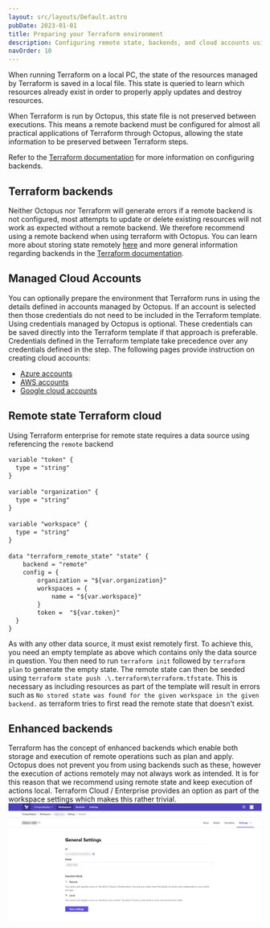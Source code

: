 ```yaml
---
layout: src/layouts/Default.astro
pubDate: 2023-01-01
title: Preparing your Terraform environment
description: Configuring remote state, backends, and cloud accounts using Terraform with Octopus
navOrder: 10
---
```


When running Terraform on a local PC, the state of the resources managed by Terraform is saved in a local file. This state is queried to learn which resources already exist in order to properly apply updates and destroy resources.

When Terraform is run by Octopus, this state file is not preserved between executions. This means a remote backend must be configured for almost all practical applications of Terraform through Octopus, allowing the state information to be preserved between Terraform steps.

Refer to the [Terraform documentation](https://www.terraform.io/docs/backends/index.html) for more information on configuring backends.

## Terraform backends

Neither Octopus nor Terraform will generate errors if a remote backend is not configured, most attempts to update or delete existing resources will not work as expected without a remote backend. We therefore recommend using a remote backend when using terraform with Octopus. You can learn more about storing state remotely [here](/docs/deployments/terraform/preparing-your-terraform-environment/#remote-state-terraform-cloud) and more general information
regarding backends in the [Terraform documentation](https://www.terraform.io/docs/backends/index.html).

## Managed Cloud Accounts

You can optionally prepare the environment that Terraform runs in using the details defined in accounts managed by Octopus. If an account is selected then those credentials do not need to be included in the Terraform template. Using credentials managed by Octopus is optional. These credentials can be saved directly into the Terraform template if that approach is preferable. Credentials defined in the Terraform template take precedence over any credentials defined in the step. The following pages provide instruction on creating cloud accounts:

- [Azure accounts](/docs/infrastructure/accounts/azure/)
- [AWS accounts](/docs/infrastructure/accounts/aws/)
- [Google cloud accounts](/docs/infrastructure/accounts/google-cloud/)

## Remote state Terraform cloud

Using Terraform enterprise for remote state requires a data source using referencing the `remote` backend

```
variable "token" {
  type = "string"
}

variable "organization" {
  type = "string"
}

variable "workspace" {
  type = "string"
}

data "terraform_remote_state" "state" {
	backend = "remote"
  	config = {
    	organization = "${var.organization}"
		workspaces = {
  			name = "${var.workspace}"
		}
		token =  "${var.token}"
  }
}
```

As with any other data source, it must exist remotely first. To achieve this, you need an empty template as above which contains only the data source in question. You then need to run `terraform init` followed by
`terraform plan` to generate the empty state. The remote state can then be seeded using `terraform state push .\.terraform\terraform.tfstate`. This is necessary as including resources as part of the template will result in errors such as
`No stored state was found for the given workspace in the given backend.` as terraform tries to first read the remote state that doesn't exist.

## Enhanced backends

Terraform has the concept of enhanced backends which enable both storage and execution of remote operations such as plan and apply. Octopus does not prevent you from using backends such as these, however the execution of actions remotely may not
always work as intended. It is for this reason that we recommend using remote state and keep execution of actions local. Terraform Cloud / Enterprise provides an option as part of the workspace settings which makes this rather trivial.
![Terraform cloud execution mode](terraform-cloud-execution-mode.png "width=500")
